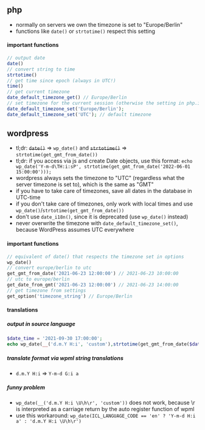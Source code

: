 ## php

- normally on servers we own the timezone is set to "Europe/Berlin"
- functions like `date()` or `strtotime()` respect this setting

#### important functions

```php
// output date
date()
// convert string to time
strtotime()
// get time since epoch (always in UTC!)
time()
// get current timezone
date_default_timezone_get() // Europe/Berlin
// set timezone for the current session (otherwise the setting in php.ini applies)
date_default_timezone_set('Europe/Berlin');
date_default_timezone_set('UTC'); // default timezone
```

## wordpress

- tl;dr: ~~`date()`~~ => `wp_date()` and ~~`strtotime()`~~ => `strtotime(get_gmt_from_date())`
- tl;dr: if you access via js and create Date objects, use this format: `echo wp_date('Y-m-d\TH:i:sP', strtotime(get_gmt_from_date('2022-06-01 15:00:00')));`
- wordpress always sets the timezone to "UTC" (regardless what the server timezone is set to), which is the same as "GMT"
- if you have to take care of timezones, save all dates in the database in UTC-time
- if you don't take care of timezones, only work with local times and use `wp_date()`/`strtotime(get_gmt_from_date())`
- don't use `date_i18n()`, since it is deprecated (use `wp_date()` instead)
- never overwrite the timezone with `date_default_timezone_set()`, because WordPress assumes UTC everywhere

#### important functions

```php
// equivalent of date() that respects the timezone set in options
wp_date()
// convert europe/berlin to utc
get_gmt_from_date('2021-06-23 12:00:00') // 2021-06-23 10:00:00
// utc to europe/berlin
get_date_from_gmt('2021-06-23 12:00:00') // 2021-06-23 14:00:00
// get timezone from settings
get_option('timezone_string') // Europe/Berlin
```

#### translations

##### output in source language

```php
$date_time = '2021-09-30 17:00:00';
echo wp_date(__('d.m.Y H:i', 'custom'),strtotime(get_gmt_from_date($date_time)));
```

##### translate format via wpml string translations

- `d.m.Y H:i` => `Y-m-d G:i a`

##### funny problem

- `wp_date(__('d.m.Y H:i \U\h\r', 'custom'))` does not work, because \r is interpreted as a carriage return by the auto register function of wpml
- use this workaround: `wp_date(ICL_LANGUAGE_CODE == 'en' ? 'Y-m-d H:i a' : 'd.m.Y H:i \U\h\r')`